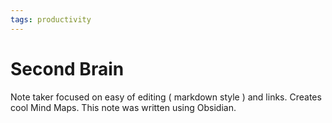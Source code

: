 ```yaml
---
tags: productivity
---
```


# Second Brain

Note taker focused on easy of editing ( markdown style ) and links. Creates cool Mind Maps. This note was written using Obsidian.
